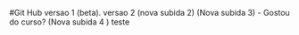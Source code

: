 #Git Hub
versao 1
(beta).
versao 2
(nova subida 2)
(Nova subida 3) - Gostou do curso?
(Nova subida 4 ) teste
